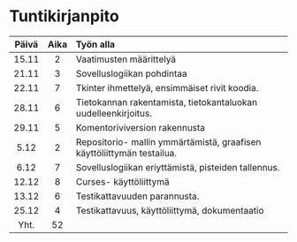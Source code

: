 # Tuntikirjanpito

|Päivä	|Aika	|Työn alla|
|:----:	|:--:	|:------------	|
| 15.11	|2	|Vaatimusten määrittelyä	|
|21.11	|3	|Sovelluslogiikan pohdintaa	|
|22.11	|7	|Tkinter ihmettelyä, ensimmäiset rivit koodia.|
|28.11	|6	|Tietokannan rakentamista, tietokantaluokan uudelleenkirjoitus.|
|29.11	|5	|Komentoriviversion rakennusta	|
|5.12	|2	|Repositorio- mallin ymmärtämistä, graafisen käyttöliittymän testailua.|
|6.12	|7	|Sovelluslogiikan eriyttämistä, pisteiden tallennus.|
|12.12	|8	|Curses- käyttöliittymä|
|13.12	|6	|Testikattavuuden parannusta.|
|25.12	|4	|Testikattavuus, käyttöliittymä, dokumentaatio|
|Yht.	|52	|
